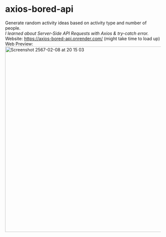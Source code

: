 # axios-bored-api
Generate random activity ideas based on activity type and number of people. </br>
<i>I learned about Server-Side API Requests with Axios & try-catch error.</i></br>
Website: https://axios-bored-api.onrender.com/ (might take time to load up)</br>
Web Preview: </br>
<img width="600" alt="Screenshot 2567-02-08 at 20 15 03" src="https://github.com/chanikayay/axios-bored-api/assets/148809457/70b2fd22-5b7c-4135-aa7a-60c2a0adc070">
